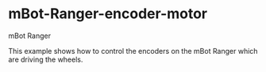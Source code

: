# mBot-Ranger-encoder-motor

mBot Ranger

This example shows how to control the encoders on the mBot Ranger which are driving the wheels.
